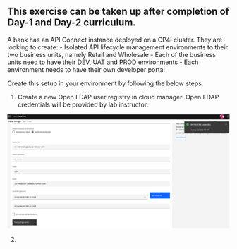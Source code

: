 ## This exercise can be taken up after completion of Day-1 and Day-2 curriculum.

A bank has an API Connect instance deployed on a CP4I cluster. They are looking to create:
       - Isolated API lifecycle management environments to their two business units, namely Retail and Wholesale
       - Each of the business units need to have their DEV, UAT and PROD environments
       - Each environment needs to have their own developer portal


Create this setup in your environment by following the below steps:

1) Create a new Open LDAP user registry in cloud manager. Open LDAP credentials will be provided by lab instructor. 

![](images/open_ldap_config.png)

2) 
